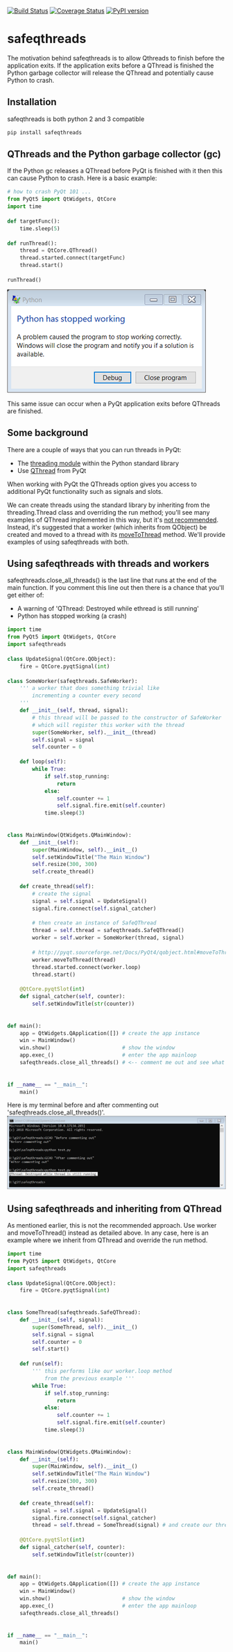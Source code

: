 [![Build Status](https://travis-ci.org/simongarisch/safeqthreads.svg?branch=master)](https://travis-ci.org/simongarisch/safeqthreads)
[![Coverage Status](https://coveralls.io/repos/github/simongarisch/safeqthreads/badge.svg?branch=master)](https://coveralls.io/github/simongarisch/safeqthreads?branch=master)
[![PyPI version](https://badge.fury.io/py/safeqthreads.svg)](https://badge.fury.io/py/safeqthreads)

# safeqthreads

The motivation behind safeqthreads is to allow Qthreads to finish before the application exits. If the application exits before a QThread is finished the Python garbage collector will release the QThread and potentially cause Python to crash.

## Installation
safeqthreads is both python 2 and 3 compatible
```bash
pip install safeqthreads
```

## QThreads and the Python garbage collector (gc)
If the Python gc releases a QThread before PyQt is finished with it then this can cause Python to crash. Here is a basic example:
```python
# how to crash PyQt 101 ...
from PyQt5 import QtWidgets, QtCore
import time

def targetFunc():
    time.sleep(5)

def runThread():
    thread = QtCore.QThread()
    thread.started.connect(targetFunc)
    thread.start()
    
runThread()
```
![Python crashes](https://github.com/simongarisch/safeqthreads/blob/master/crash.png)

This same issue can occur when a PyQt application exits before QThreads are finished.

## Some background
There are a couple of ways that you can run threads in PyQt:
-  The [threading module](https://docs.python.org/3/library/threading.html) within the Python standard library
-  Use [QThread](http://pyqt.sourceforge.net/Docs/PyQt4/qthread.html) from PyQt

When working with PyQt the QThreads option gives you access to additional PyQt functionality such as signals and slots. <br>

We can create threads using the standard library by inheriting from the threading.Thread class and overriding the run method; you'll see many examples of QThread implemented in this way, but it's [not recommended](http://blog.qt.io/blog/2010/06/17/youre-doing-it-wrong/). Instead, it's suggested that a worker (which inherits from QObject) be created and moved to a thread with its [moveToThread](http://pyqt.sourceforge.net/Docs/PyQt4/qobject.html#moveToThread) method. We'll provide examples of using safeqthreads with both.

## Using safeqthreads with threads and workers
safeqthreads.close_all_threads() is the last line that runs at the end of the main function. If you comment this line out then there is a chance that you'll get either of:
-  A warning of 'QThread: Destroyed while ethread is still running'
-  Python has stopped working (a crash)
```python
import time
from PyQt5 import QtWidgets, QtCore
import safeqthreads

class UpdateSignal(QtCore.QObject):
    fire = QtCore.pyqtSignal(int)
    
class SomeWorker(safeqthreads.SafeWorker):
    ''' a worker that does something trivial like
        incrementing a counter every second
    '''
    def __init__(self, thread, signal):
        # this thread will be passed to the constructor of SafeWorker
        # which will register this worker with the thread
        super(SomeWorker, self).__init__(thread)
        self.signal = signal
        self.counter = 0

    def loop(self):
        while True:
            if self.stop_running:
                return
            else:
                self.counter += 1
                self.signal.fire.emit(self.counter)
            time.sleep(3)


class MainWindow(QtWidgets.QMainWindow):
    def __init__(self):
        super(MainWindow, self).__init__()
        self.setWindowTitle("The Main Window")
        self.resize(300, 300)
        self.create_thread()

    def create_thread(self):
        # create the signal
        signal = self.signal = UpdateSignal()
        signal.fire.connect(self.signal_catcher)

        # then create an instance of SafeQThread
        thread = self.thread = safeqthreads.SafeQThread()
        worker = self.worker = SomeWorker(thread, signal)

        # http://pyqt.sourceforge.net/Docs/PyQt4/qobject.html#moveToThread
        worker.moveToThread(thread)
        thread.started.connect(worker.loop)
        thread.start()

    @QtCore.pyqtSlot(int)
    def signal_catcher(self, counter):
        self.setWindowTitle(str(counter))

        
def main():
    app = QtWidgets.QApplication([]) # create the app instance
    win = MainWindow()
    win.show()                       # show the window
    app.exec_()                      # enter the app mainloop
    safeqthreads.close_all_threads() # <-- comment me out and see what happens


if __name__ == "__main__":
    main()
```

Here is my terminal before and after commenting out 'safeqthreads.close_all_threads()'.
![QThread destroyed](https://github.com/simongarisch/safeqthreads/blob/master/commenting_out.png)

## Using safeqthreads and inheriting from QThread
As mentioned earlier, this is not the recommended approach. Use worker and moveToThread() instead as detailed above. In any case, here is an example where we inherit from QThread and override the run method.
```python
import time
from PyQt5 import QtWidgets, QtCore
import safeqthreads

class UpdateSignal(QtCore.QObject):
    fire = QtCore.pyqtSignal(int)


class SomeThread(safeqthreads.SafeQThread):
    def __init__(self, signal):
        super(SomeThread, self).__init__()
        self.signal = signal
        self.counter = 0
        self.start()
        
    def run(self):
        ''' this performs like our worker.loop method 
            from the previous example '''
        while True:
            if self.stop_running:
                return
            else:
                self.counter += 1
                self.signal.fire.emit(self.counter)
            time.sleep(3)


class MainWindow(QtWidgets.QMainWindow):
    def __init__(self):
        super(MainWindow, self).__init__()
        self.setWindowTitle("The Main Window")
        self.resize(300, 300)
        self.create_thread()

    def create_thread(self):
        signal = self.signal = UpdateSignal()
        signal.fire.connect(self.signal_catcher)
        thread = self.thread = SomeThread(signal) # and create our thread

    @QtCore.pyqtSlot(int)
    def signal_catcher(self, counter):
        self.setWindowTitle(str(counter))


def main():
    app = QtWidgets.QApplication([]) # create the app instance
    win = MainWindow()
    win.show()                       # show the window
    app.exec_()                      # enter the app mainloop
    safeqthreads.close_all_threads()


if __name__ == "__main__":
    main()
```

